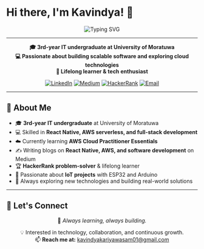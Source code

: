 # Hi there, I'm Kavindya! 👋

<div align="center">
  <img src="https://readme-typing-svg.herokuapp.com?font=Fira+Code&pause=1000&color=2196F3&center=true&vCenter=true&width=435&lines=IT+Undergraduate;Full-Stack+Developer;Cloud+Enthusiast;Problem+Solver" alt="Typing SVG" />
</div>

---

<p align="center">
  <strong>🎓 3rd-year IT undergraduate at University of Moratuwa</strong><br>
  <strong>💻 Passionate about building scalable software and exploring cloud technologies</strong><br>
  <strong>🌱 Lifelong learner & tech enthusiast</strong>
</p>

<div align="center">

[![LinkedIn](https://img.shields.io/badge/LinkedIn-0077B5?style=for-the-badge&logo=linkedin&logoColor=white)](https://www.linkedin.com/in/kavindya-kariyawasam/)
[![Medium](https://img.shields.io/badge/Medium-12100E?style=for-the-badge&logo=medium&logoColor=white)](https://medium.com/@kavindyakariyawasam01)
[![HackerRank](https://img.shields.io/badge/-Hackerrank-2EC866?style=for-the-badge&logo=HackerRank&logoColor=white)](https://www.hackerrank.com/profile/kavindyakariyaw1)
[![Email](https://img.shields.io/badge/Gmail-D14836?style=for-the-badge&logo=gmail&logoColor=white)](mailto:kavindyakariyawasam01@gmail.com)

</div>

---

## 🚀 About Me  

- 🎓 **3rd-year IT undergraduate** at University of Moratuwa  
- 💻 Skilled in **React Native, AWS serverless, and full-stack development**  
- ☁️ Currently learning **AWS Cloud Practitioner Essentials**  
- ✍️ Writing blogs on **React Native, AWS, and software development** on Medium  
- 🏆 **HackerRank problem-solver** & lifelong learner  
- 🔧 Passionate about **IoT projects** with ESP32 and Arduino  
- 🌱 Always exploring new technologies and building real-world solutions  

---

## 🤝 Let's Connect  

<div align="center">

🌱 <em>Always learning, always building.</em>  

💡 Interested in technology, collaboration, and continuous growth.  
📫 **Reach me at:** [kavindyakariyawasam01@gmail.com](mailto:kavindyakariyawasam01@gmail.com)  

</div>
